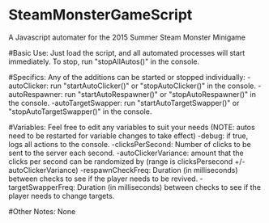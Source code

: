 # SteamMonsterGameScript
A Javascript automater for the 2015 Summer Steam Monster Minigame

#Basic Use:
Just load the script, and all automated processes will start immediately.
To stop, run "stopAllAutos()" in the console.

#Specifics:
Any of the additions can be started or stopped individually:
-autoClicker: run "startAutoClicker()" or "stopAutoClicker()" in the console.
-autoRespawner: run "startAutoRespawner()" or "stopAutoRespawner()" in the console.
-autoTargetSwapper: run "startAutoTargetSwapper()" or "stopAutoTargetSwapper()" in the console.

#Variables:
Feel free to edit any variables to suit your needs (NOTE: autos need to be restarted for variable changes to take effect)
-debug: if true, logs all actions to the console.
-clicksPerSecond: Number of clicks to be sent to the server each second.
-autoClickerVariance: amount that the clicks per second can be randomized by (range is clicksPersecond +/- autoClickerVariance)
-respawnCheckFreq: Duration (in milliseconds) between checks to see if the player needs to be revived.
-targetSwapperFreq: Duration (in milliseconds) between checks to see if the player needs to change targets.

#Other Notes:
None